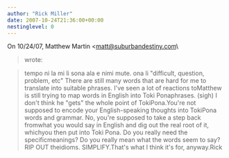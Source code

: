 ```yaml
---
author: "Rick Miller"
date: 2007-10-24T21:36:00+00:00
nestinglevel: 0
---
```

On 10/24/07, Matthew Martin <[matt@suburbandestiny.com](mailto://matt@suburbandestiny.com)\
> wrote:

> tempo ni la mi li sona ala e nimi mute. ona li "difficult, question,
> problem, etc" There are still many words that are hard for me to
> translate into suitable phrases. I've seen a lot of reactions toMatthew is still trying to map words in English into Toki Ponaphrases. (sigh) I don't think he "gets" the whole point of TokiPona.You're not supposed to encode your English-speaking thoughts into TokiPona words and grammar. No, you're supposed to take a step back fromwhat you would say in English and dig out the real root of it, whichyou then put into Toki Pona. Do you really need the specificmeanings? Do you really mean what the words seem to say? RIP OUT theidioms. SIMPLIFY.That's what I think it's for, anyway.Rick
